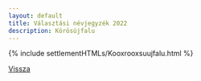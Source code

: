 ```yaml
---
layout: default
title: Választási névjegyzék 2022
description: Körösújfalu
---
```


{% include settlementHTMLs/Kooxrooxsuujfalu.html %}

[Vissza](../)